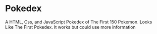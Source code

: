 # Pokedex
A HTML, Css, and JavaScript Pokedex of The First 150 Pokemon. Looks Like The First Pokedex. It works but could use more information
